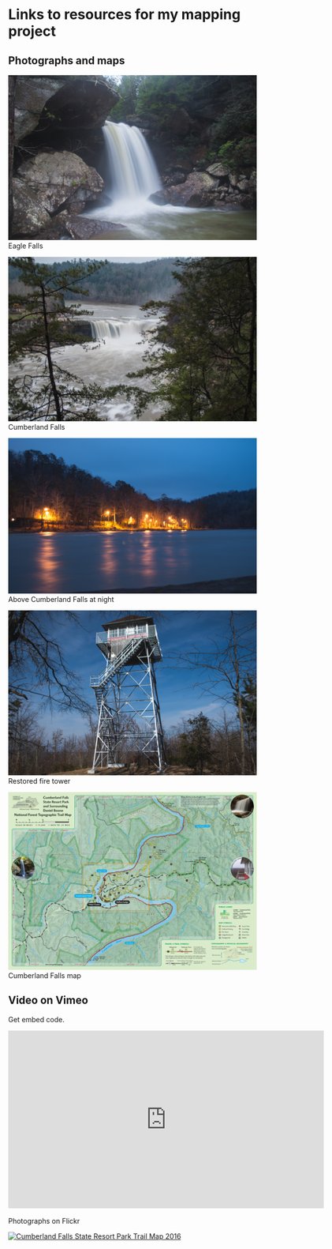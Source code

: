 # Links to resources for my mapping project

## Photographs and maps 

![Eagle Falls](images/cufa-1.jpg)     
Eagle Falls

![Cumberland Falls](images/cufa-2.jpg)     
Cumberland Falls

![Above Cumberland Falls at night](images/cufa-3.jpg)     
Above Cumberland Falls at night

![Restored Fire Tower](images/cufa-4.jpg)     
Restored fire tower

![Cumberland Falls map](images/cumberlandfalls.jpg)     
Cumberland Falls map

## Video on Vimeo

Get embed code.

<iframe src="https://player.vimeo.com/video/329365129" width="640" height="360" frameborder="0" allowfullscreen></iframe>

Photographs on Flickr

<a data-flickr-embed="true"  href="https://www.flickr.com/photos/28640579@N02/27652711395/in/photolist-2fxb5d8-WYZPrV-J8znG8-HYHpf3-GJqWEz-HvpGMA" title="Cumberland Falls State Resort Park Trail Map 2016"><img src="https://live.staticflickr.com/7086/27652711395_4f9d9f7354_z.jpg" width="640" height="457" alt="Cumberland Falls State Resort Park Trail Map 2016"></a><script async src="//embedr.flickr.com/assets/client-code.js" charset="utf-8"></script>
